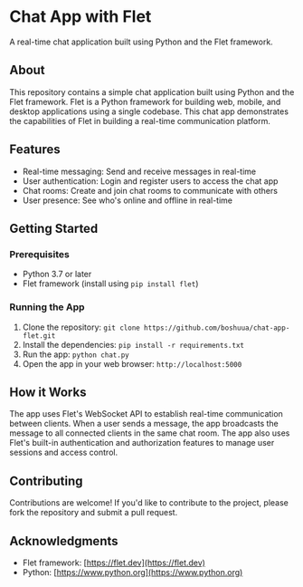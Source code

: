 # Chat App with Flet

A real-time chat application built using Python and the Flet framework.

## About

This repository contains a simple chat application built using Python and the Flet framework. Flet is a Python framework for building web, mobile, and desktop applications using a single codebase. This chat app demonstrates the capabilities of Flet in building a real-time communication platform.

## Features

* Real-time messaging: Send and receive messages in real-time
* User authentication: Login and register users to access the chat app
* Chat rooms: Create and join chat rooms to communicate with others
* User presence: See who's online and offline in real-time

## Getting Started

### Prerequisites

* Python 3.7 or later
* Flet framework (install using `pip install flet`)

### Running the App

1. Clone the repository: `git clone https://github.com/boshuua/chat-app-flet.git`
2. Install the dependencies: `pip install -r requirements.txt`
3. Run the app: `python chat.py`
4. Open the app in your web browser: `http://localhost:5000`

## How it Works

The app uses Flet's WebSocket API to establish real-time communication between clients. When a user sends a message, the app broadcasts the message to all connected clients in the same chat room. The app also uses Flet's built-in authentication and authorization features to manage user sessions and access control.

## Contributing

Contributions are welcome! If you'd like to contribute to the project, please fork the repository and submit a pull request.

## Acknowledgments

* Flet framework: [https://flet.dev](https://flet.dev)
* Python: [https://www.python.org](https://www.python.org)
